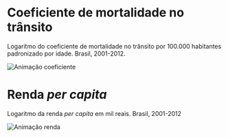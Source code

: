 # Coeficiente de mortalidade no trânsito

Logaritmo do coeficiente de mortalidade no trânsito por 100.000 habitantes padronizado por idade. Brasil, 2001-2012.

![Animação coeficiente](coef.gif)

# Renda *per capita*

Logaritmo da renda *per capita* em mil reais. Brasil, 2001-2012

![Animação renda](pib.gif)
